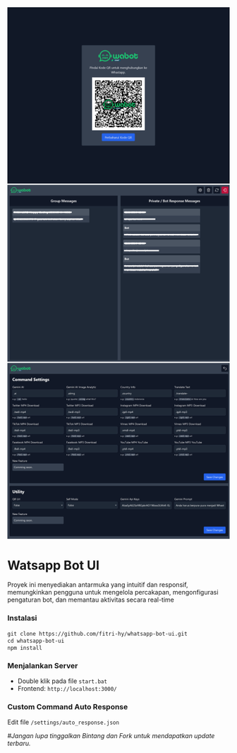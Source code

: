 <img src="./public/demo3.png">
<img src="./public/demo2.png">
<img src="./public/demo1.png">

# Watsapp Bot UI

Proyek ini menyediakan antarmuka yang intuitif dan responsif, memungkinkan pengguna untuk mengelola percakapan, mengonfigurasi pengaturan bot, dan memantau aktivitas secara real-time

### Instalasi

```
git clone https://github.com/fitri-hy/whatsapp-bot-ui.git
cd whatsapp-bot-ui
npm install
```

### Menjalankan Server

- Double klik pada file `start.bat`
- Frontend: `http://localhost:3000/`

### Custom Command Auto Response

Edit file `/settings/auto_response.json`

*#Jangan lupa tinggalkan Bintang dan Fork untuk mendapatkan update terbaru.*
